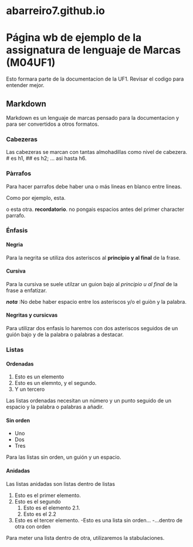 # abarreiro7.github.io

# Página wb de ejemplo de la assignatura de lenguaje de Marcas (M04UF1)

Esto formara parte de la documentacion de la UF1. Revisar el codigo para entender mejor.

## Markdown

Markdown es un lenguaje de marcas pensado para la documentacion y para ser convertidos a otros formatos.

### Cabezeras

Las cabezeras se marcan con tantas almohadillas como nivel de cabezera. # es h1, ## es h2; ... asi hasta h6.

### Pàrrafos 

Para hacer parrafos debe haber una o más lineas en blanco entre lineas.

Como por ejemplo, esta.

o esta otra. **recordatorio**. no pongais espacios antes del primer character parrafo.

### Énfasis

#### Negria

Para la negrita se utiliza dos asteriscos al **principio y al final** de la frase.

#### Cursiva 

Para la cursiva se suele utilzar un guion bajo al _principio u al final_ de la frase a enfatizar.

**_nota_** :No debe haber espacio entre los asteriscos y/o el guiòn y la palabra.

#### Negritas y cursicvas

Para utilizar dos enfasis lo haremos con dos asteriscos seguidos de un guión bajo y de la palabra o palabras a destacar.


### Listas

#### Ordenadas

1. Esto es un elemento
2. Esto es un elemnto, y el segundo.
3. Y un tercero

Las listas ordenadas necesitan un número y un punto seguido de un espacio y la palabra o palabras a añadir.

#### Sin orden

- Uno
- Dos
- Tres

Para las listas sin orden, un guión y un espacio.

#### Anidadas

Las listas anidadas son listas dentro de listas 

1. Esto es el primer elemento.
2. Esto es el segundo
	1. Esto es el elemento 2.1.
	2. Esto es el 2.2
3. Esto es el tercer elemento.
	-Esto es una lista sin orden...
	-...dentro de otra con orden

Para meter una lista dentro de otra, utilizaremos la stabulaciones.



